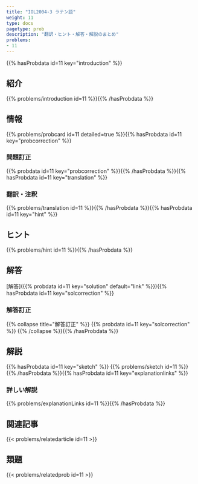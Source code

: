 ```yaml
---
title: "IOL2004-3 ラテン語"
weight: 11
type: docs
pagetype: prob
description: "翻訳・ヒント・解答・解説のまとめ"
problems: 
- 11
---
```


{{% hasProbdata id=11 key="introduction" %}}

## 紹介

{{% problems/introduction id=11 %}}{{% /hasProbdata %}}

## 情報

{{% problems/probcard id=11 detailed=true %}}{{% hasProbdata id=11 key="probcorrection" %}}

### 問題訂正

{{% probdata id=11 key="probcorrection" %}}{{% /hasProbdata %}}{{% hasProbdata id=11 key="translation" %}}

### 翻訳・注釈

{{% problems/translation id=11 %}}{{% /hasProbdata %}}{{% hasProbdata id=11 key="hint" %}}

## ヒント

{{% problems/hint id=11 %}}{{% /hasProbdata %}}

## 解答

[解答]({{% probdata id=11 key="solution" default="link" %}}){{% hasProbdata id=11 key="solcorrection" %}}

### 解答訂正

{{% collapse title="解答訂正" %}}
{{% probdata id=11 key="solcorrection" %}}
{{% /collapse %}}{{% /hasProbdata %}}

## 解説

{{% hasProbdata id=11 key="sketch" %}}
{{% problems/sketch id=11 %}}
{{% /hasProbdata %}}{{% hasProbdata id=11 key="explanationlinks" %}}

### 詳しい解説

{{% problems/explanationLinks id=11 %}}{{% /hasProbdata %}}

## 関連記事

{{< problems/relatedarticle id=11 >}}

## 類題

{{< problems/relatedprob id=11 >}}
